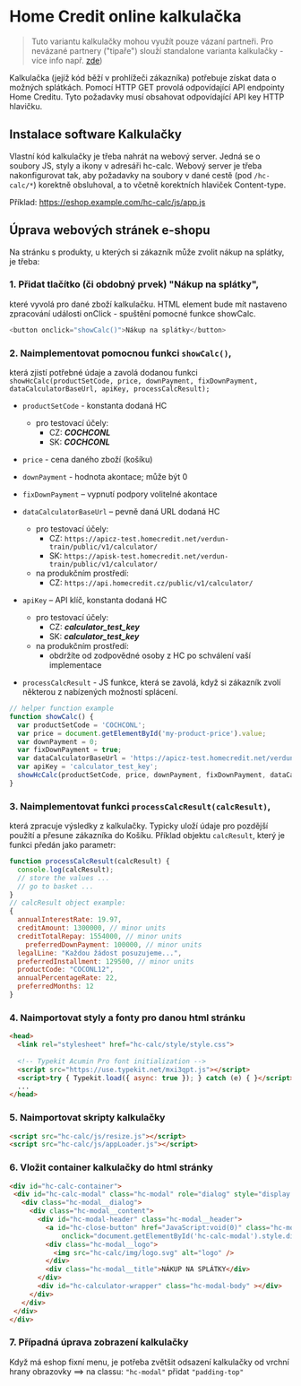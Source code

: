 # Home Credit online kalkulačka

> Tuto variantu kalkulačky mohou využít pouze vázaní partneři. Pro nevázané partnery ("tipaře") slouží standalone varianta kalkulačky - více info např. [zde](https://github.com/homecreditcz/oneclick-api/wiki/Produk%C4%8Dn%C3%AD-prost%C5%99ed%C3%AD))

Kalkulačka (jejíž kód běží v prohlížeči zákazníka) potřebuje získat data o možných splátkách. Pomocí HTTP GET provolá odpovídající API endpointy Home Creditu. Tyto požadavky musí obsahovat odpovídající API key HTTP hlavičku.

## Instalace software Kalkulačky

Vlastní kód kalkulačky je třeba nahrát na webový server. Jedná se o soubory JS, styly a ikony v adresáři hc-calc. Webový server je třeba nakonfigurovat tak, aby požadavky na soubory v dané cestě (pod `/hc-calc/*`) korektně obsluhoval, a to včetně korektních hlaviček Content-type.

Příklad: https://eshop.example.com/hc-calc/js/app.js

## Úprava webových stránek e-shopu

Na stránku s produkty, u kterých si zákazník může zvolit nákup na splátky, je třeba:

### 1. Přidat tlačítko (či obdobný prvek) "Nákup na splátky",

které vyvolá pro dané zboží kalkulačku. HTML element bude mít nastaveno zpracování události onClick - spuštění pomocné funkce showCalc.

```javascript
<button onclick="showCalc()">Nákup na splátky</button>
```

### 2. Naimplementovat pomocnou funkci `showCalc()`, 

která zjistí potřebné údaje a zavolá dodanou funkci `showHcCalc(productSetCode, price, downPayment, fixDownPayment, dataCalculatorBaseUrl, apiKey, processCalcResult);`

- `productSetCode` - konstanta dodaná HC 
  - pro testovací účely:
    - CZ: ***COCHCONL***
    - SK: ***COCHCONL***

- `price` - cena daného zboží (košíku)

- `downPayment` - hodnota akontace; může být 0

- `fixDownPayment` – vypnutí podpory volitelné akontace

- `dataCalculatorBaseUrl` – pevně daná URL dodaná HC
  - pro testovací účely: 
    - CZ: `https://apicz-test.homecredit.net/verdun-train/public/v1/calculator/`
    - SK: `https://apisk-test.homecredit.net/verdun-train/public/v1/calculator/`
  - na produkčním prostředí: 
    - CZ: `https://api.homecredit.cz/public/v1/calculator/`

- `apiKey` – API klíč, konstanta dodaná HC
  - pro testovací účely:
    - CZ: ***calculator_test_key***
    - SK: ***calculator_test_key***
  - na produkčním prostředí:
    - obdržíte od zodpovědné osoby z HC po schválení vaší implementace

- `processCalcResult` - JS funkce, která se zavolá, když si zákazník zvolí některou z nabízených možností splácení.

```javascript
// helper function example  
function showCalc() {        
  var productSetCode = 'COCHCONL'; 
  var price = document.getElementById('my-product-price').value;        
  var downPayment = 0;         
  var fixDownPayment = true;        
  var dataCalculatorBaseUrl = 'https://apicz-test.homecredit.net/verdun-train/public/v1/calculator/';        
  var apiKey = 'calculator_test_key';
  showHcCalc(productSetCode, price, downPayment, fixDownPayment, dataCalculatorBaseUrl, apiKey, processCalcResult);  
}
```

### 3. Naimplementovat funkci `processCalcResult(calcResult)`,

která zpracuje výsledky z kalkulačky. Typicky uloží údaje pro pozdější použití a přesune zákazníka do Košíku. Příklad objektu `calcResult`, který je funkci předán jako parametr:

```javascript
function processCalcResult(calcResult) {  
  console.log(calcResult);  
  // store the values ...  
  // go to basket ...  
}      
// calcResult object example:  
{
  annualInterestRate: 19.97,
  creditAmount: 1300000, // minor units
  creditTotalRepay: 1554000, // minor units
	preferredDownPayment: 100000, // minor units
  legalLine: "Každou žádost posuzujeme...",
  preferredInstallment: 129500, // minor units
  productCode: "COCONL12",
  annualPercentageRate: 22,
  preferredMonths: 12
}
```

### 4. Naimportovat styly a fonty pro danou html stránku

```html
<head>
  <link rel="stylesheet" href="hc-calc/style/style.css">
  
  <!-- Typekit Acumin Pro font initialization -->
  <script src="https://use.typekit.net/mxi3qpt.js"></script>
  <script>try { Typekit.load({ async: true }); } catch (e) { }</script>
  ...
</head>
```

### 5. Naimportovat skripty kalkulačky

```html
<script src="hc-calc/js/resize.js"></script>
<script src="hc-calc/js/appLoader.js"></script>
```

### 6. Vložit container kalkulačky do <body> html stránky

```html
<div id="hc-calc-container">
 <div id="hc-calc-modal" class="hc-modal" role="dialog" style="display: none">
   <div class="hc-modal__dialog">
     <div class="hc-modal__content">
       <div id="hc-modal-header" class="hc-modal__header">
         <a id="hc-close-button" href="JavaScript:void(0)" class="hc-modal__close" 
             onclick="document.getElementById('hc-calc-modal').style.display = 'none'"></a>
         <div class="hc-modal__logo">
           <img src="hc-calc/img/logo.svg" alt="logo" />
         </div>
         <div class="hc-modal__title">NÁKUP NA SPLÁTKY</div>
       </div>
       <div id="hc-calculator-wrapper" class="hc-modal-body" ></div>
     </div>
   </div>
 </div>
</div>
```

### 7. Případná úprava zobrazení kalkulačky 
Když má eshop fixní menu, je potřeba zvětšit odsazení kalkulačky od vrchní hrany obrazovky ==> na classu: `"hc-modal"` přidat `"padding-top"`
